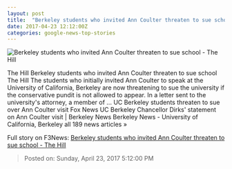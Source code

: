 ```yaml
---
layout: post
title:  "Berkeley students who invited Ann Coulter threaten to sue school - The Hill"
date: 2017-04-23 12:12:00Z
categories: google-news-top-stories
---
```


![Berkeley students who invited Ann Coulter threaten to sue school - The Hill](http://thehill.com/sites/default/files/blogs/coulter_031416getty_0.jpg)

The Hill Berkeley students who invited Ann Coulter threaten to sue school The Hill The students who initially invited Ann Coulter to speak at the University of California, Berkeley are now threatening to sue the university if the conservative pundit is not allowed to appear. In a letter sent to the university's attorney, a member of ... UC Berkeley students threaten to sue over Ann Coulter visit Fox News UC Berkeley Chancellor Dirks' statement on Ann Coulter visit | Berkeley News Berkeley News - University of California, Berkeley all 189 news articles »


Full story on F3News: [Berkeley students who invited Ann Coulter threaten to sue school - The Hill](http://www.f3nws.com/n/mRbD4B)

> Posted on: Sunday, April 23, 2017 5:12:00 PM
